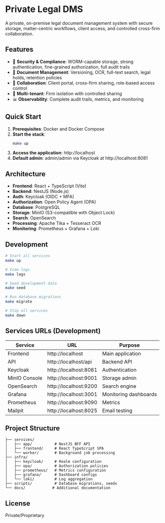 # Private Legal DMS

A private, on-premise legal document management system with secure storage, matter-centric workflows, client access, and controlled cross-firm collaboration.

## Features

- 🔐 **Security & Compliance**: WORM-capable storage, strong authentication, fine-grained authorization, full audit trails
- 📁 **Document Management**: Versioning, OCR, full-text search, legal holds, retention policies
- 👥 **Collaboration**: Client portal, cross-firm sharing, role-based access control
- 🏢 **Multi-tenant**: Firm isolation with controlled sharing
- 📊 **Observability**: Complete audit trails, metrics, and monitoring

## Quick Start

1. **Prerequisites**: Docker and Docker Compose
2. **Start the stack**:
   ```bash
   make up
   ```
3. **Access the application**: http://localhost
4. **Default admin**: admin/admin via Keycloak at http://localhost:8081

## Architecture

- **Frontend**: React + TypeScript (Vite)
- **Backend**: NestJS (Node.js)
- **Auth**: Keycloak (OIDC + MFA)
- **Authorization**: Open Policy Agent (OPA)
- **Database**: PostgreSQL
- **Storage**: MinIO (S3-compatible with Object Lock)
- **Search**: OpenSearch
- **Processing**: Apache Tika + Tesseract OCR
- **Monitoring**: Prometheus + Grafana + Loki

## Development

```bash
# Start all services
make up

# View logs
make logs

# Seed development data
make seed

# Run database migrations
make migrate

# Stop all services
make down
```

## Services URLs (Development)

| Service | URL | Purpose |
|---------|-----|---------|
| Frontend | http://localhost | Main application |
| API | http://localhost/api | Backend API |
| Keycloak | http://localhost:8081 | Authentication |
| MinIO Console | http://localhost:9001 | Storage admin |
| OpenSearch | http://localhost:9200 | Search engine |
| Grafana | http://localhost:3001 | Monitoring dashboards |
| Prometheus | http://localhost:9090 | Metrics |
| Mailpit | http://localhost:8025 | Email testing |

## Project Structure

```
├── services/
│   ├── app/          # NestJS BFF API
│   ├── frontend/     # React TypeScript SPA
│   └── worker/       # Background job processing
├── infra/
│   ├── keycloak/     # Realm configuration
│   ├── opa/          # Authorization policies
│   ├── prometheus/   # Metrics configuration
│   ├── grafana/      # Dashboard configs
│   └── loki/         # Log aggregation
├── scripts/          # Database migrations, seeds
└── docs/            # Additional documentation
```

## License

Private/Proprietary
